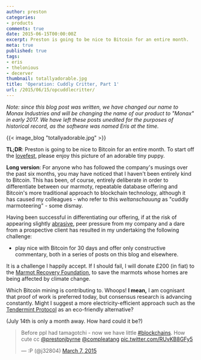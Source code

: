 ```yaml
---
author: preston
categories:
- products
comments: true
date: 2015-06-15T00:00:00Z
excerpt: Preston is going to be nice to Bitcoin for an entire month.
meta: true
published: true
tags:
- eris
- thelonious
- decerver
thumbnail: totallyadorable.jpg
title: 'Operation: Cuddly Critter, Part 1'
url: /2015/06/15/opcuddlecritter/
---
```


<div class="note">
	<em>Note: since this blog post was written, we have changed our name to Monax Industries and will be changing the name of our product to "Monax" in early 2017. We have left these posts unedited for the purposes of historical record, as the software was named Eris at the time.</em>
</div>

{{< image_blog "totallyadorable.jpg" >}}

**TL;DR**: Preston is going to be nice to Bitcoin for an entire month. To start off the [lovefest](https://twitter.com/polemitis/status/610552511779446784), please enjoy this picture of an adorable tiny puppy.

**Long version**: For anyone who has followed the company's musings over the past six months, you may have noticed that I haven't been entirely kind to Bitcoin. This has been, of course, entirely deliberate in order to differentiate between our marmoty, repeatable database offering and Bitcoin's more traditional approach to blockchain technology, although it has caused my colleagues - who refer to this _weltanschauung_ as "cuddly marmoteering" - some dismay.

Having been successful in differentiating our offering, if at the risk of appearing slightly [abrasive](http://prestonbyrne.com/2015/04/08/blockchain-without-bitcoin-is-now-a-thing/), peer pressure from my company and a dare from a prospective client has resulted in my undertaking the following challenge:

* play nice with Bitcoin for 30 days and offer only constructive commentary, both in a series of posts on this blog and elsewhere.

It is a challenge I happily accept. If I should fail, I will donate £200 (in fiat) to the [Marmot Recovery Foundation](https://marmots.org), to save the marmots whose homes are being affected by climate change.

Which Bitcoin mining is contributing to. Whoops! **I mean,** I am cognisant that proof of work is preferred today, but consensus research is advancing constantly. Might I suggest a more electricity-efficient approach such as the [Tendermint Protocol](http://tendermint.com/) as an eco-friendly alternative?

(July 14th is only a month away. How hard could it be?)

<blockquote class="twitter-tweet" lang="en"><p>Before ppl had tamagotchi - now we have little <a href="https://twitter.com/hashtag/blockchains?src=hash">#blockchains</a>. How cute cc <a href="https://twitter.com/prestonjbyrne">@prestonjbyrne</a> <a href="https://twitter.com/compleatang">@compleatang</a> <a href="http://t.co/RUvKB8GFy5">pic.twitter.com/RUvKB8GFy5</a></p>&mdash; :P (@j32804) <a href="https://twitter.com/j32804/status/574165653197881345">March 7, 2015</a></blockquote>
<script async src="//platform.twitter.com/widgets.js" charset="utf-8"></script>
